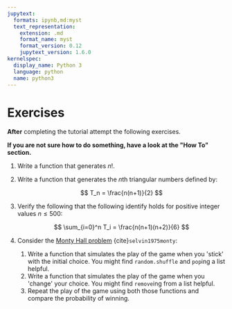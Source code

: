 ```yaml
---
jupytext:
  formats: ipynb,md:myst
  text_representation:
    extension: .md
    format_name: myst
    format_version: 0.12
    jupytext_version: 1.6.0
kernelspec:
  display_name: Python 3
  language: python
  name: python3
---
```


# Exercises

**After** completing the tutorial attempt the following exercises.

**If you are not sure how to do something, have a look at the "How To" section.**

1. Write a function that generates $n!$.
2. Write a function that generates the $n$th triangular numbers defined by:

   $$
       T_n = \frac{n(n+1)}{2}
   $$

3. Verify the following that the following identify holds for positive integer
   values $n\leq 500$:

   $$
       \sum_{i=0}^n T_i = \frac{n(n+1)(n+2)}{6}
   $$

4. Consider the [Monty Hall
   problem](https://en.wikipedia.org/wiki/Monty_Hall_problem) {cite}`selvin1975monty`:
   1. Write a function that simulates the play of the game when you 'stick' with
      the initial choice. You might find `random.shuffle` and `pop`ing a list
      helpful.
   2. Write a function that simulates the play of the game when you 'change'
      your choice. You might find `remove`ing from a list helpful.
   3. Repeat the play of the game using both those functions and compare the
      probability of winning.
